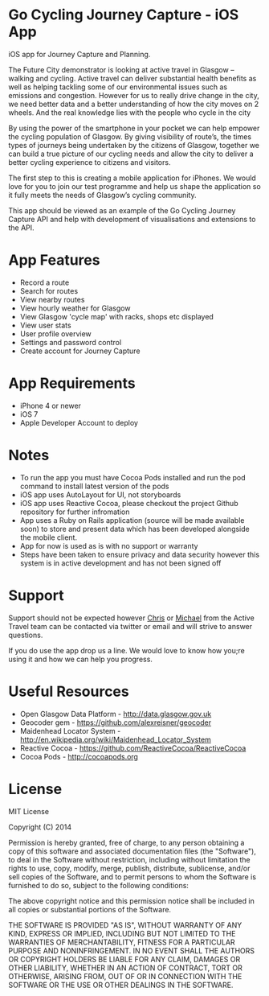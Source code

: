 Go Cycling Journey Capture - iOS App
====================================

iOS app for Journey Capture and Planning. 

The Future City demonstrator is looking at active travel in Glasgow – walking and cycling. Active travel can deliver substantial health benefits as well as helping tackling some of our environmental issues such as emissions and congestion.  However for us to really drive change in the city, we need better data and a better understanding of how the city moves on 2 wheels. And the real knowledge lies with the people who cycle in the city

By using the power of the smartphone in your pocket we can help empower the cycling population of Glasgow. By giving visibility of route’s, the times  types of journeys being undertaken by the citizens of Glasgow, together we can build a true picture of our cycling needs and allow the city to deliver a better cycling experience to citizens and visitors.

The first step to this is creating a mobile application for iPhones. We would love for you to join our test programme and help us shape the application so it fully meets the needs of Glasgow’s cycling community.

This app should be viewed as an example of the Go Cycling Journey Capture API and help with development of visualisations and extensions to the API.

App Features
============
* Record a route
* Search for routes
* View nearby routes
* View hourly weather for Glasgow
* View Glasgow 'cycle map' with racks, shops etc displayed
* View user stats
* User profile overview
* Settings and password control
* Create account for Journey Capture


App Requirements
================

* iPhone 4 or newer
* iOS 7
* Apple Developer Account to deploy

Notes
======
* To run the app you must have Cocoa Pods installed and run the pod command to install latest version of the pods
* iOS app uses AutoLayout for UI, not storyboards
* iOS app uses Reactive Cocoa, please checkout the project Github repository for further infromation
* App uses a Ruby on Rails application (source will be made available soon) to store and present data which has been developed alongside the mobile client.
* App for now is used as is with no support or warranty
* Steps have been taken to ensure privacy and data security however this system is in active development and has not been signed off

Support
========
Support should not be expected however <a href="http://twitter.com/chrisasaur">Chris</a> or <a href="http://twitter.com/_MDHayes">Michael</a> from the Active Travel team can be contacted via twitter or email and will strive to answer questions.

If you do use the app drop us a line. We would love to know how you;re using it and how we can help you progress.

Useful Resources
================

* Open Glasgow Data Platform - http://data.glasgow.gov.uk
* Geocoder gem - https://github.com/alexreisner/geocoder
* Maidenhead Locator System - http://en.wikipedia.org/wiki/Maidenhead_Locator_System
* Reactive Cocoa - https://github.com/ReactiveCocoa/ReactiveCocoa
* Cocoa Pods - http://cocoapods.org

License
========
MIT License

Copyright (C) 2014 <copyright Depth Hub>

Permission is hereby granted, free of charge, to any person obtaining a copy of this software and associated documentation files (the "Software"), to deal in the Software without restriction, including without limitation the rights to use, copy, modify, merge, publish, distribute, sublicense, and/or sell copies of the Software, and to permit persons to whom the Software is furnished to do so, subject to the following conditions:

The above copyright notice and this permission notice shall be included in all copies or substantial portions of the Software.

THE SOFTWARE IS PROVIDED "AS IS", WITHOUT WARRANTY OF ANY KIND, EXPRESS OR IMPLIED, INCLUDING BUT NOT LIMITED TO THE WARRANTIES OF MERCHANTABILITY, FITNESS FOR A PARTICULAR PURPOSE AND NONINFRINGEMENT. IN NO EVENT SHALL THE AUTHORS OR COPYRIGHT HOLDERS BE LIABLE FOR ANY CLAIM, DAMAGES OR OTHER LIABILITY, WHETHER IN AN ACTION OF CONTRACT, TORT OR OTHERWISE, ARISING FROM, OUT OF OR IN CONNECTION WITH THE SOFTWARE OR THE USE OR OTHER DEALINGS IN THE SOFTWARE.
